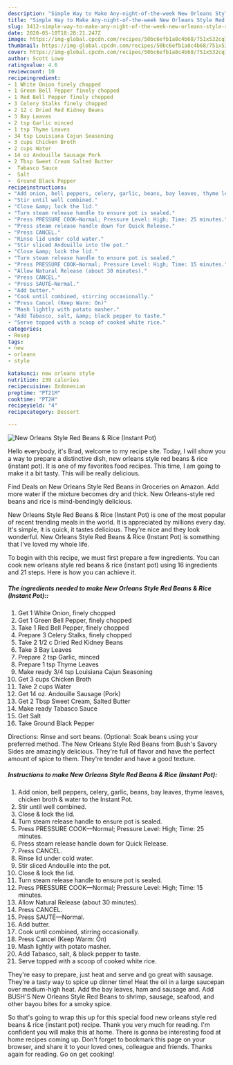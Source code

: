```yaml
---
description: "Simple Way to Make Any-night-of-the-week New Orleans Style Red Beans &amp;amp; Rice (Instant Pot)"
title: "Simple Way to Make Any-night-of-the-week New Orleans Style Red Beans &amp;amp; Rice (Instant Pot)"
slug: 3412-simple-way-to-make-any-night-of-the-week-new-orleans-style-red-beans-and-amp-rice-instant-pot
date: 2020-05-10T18:28:21.247Z
image: https://img-global.cpcdn.com/recipes/50bc6efb1a8c4b68/751x532cq70/new-orleans-style-red-beans-rice-instant-pot-recipe-main-photo.jpg
thumbnail: https://img-global.cpcdn.com/recipes/50bc6efb1a8c4b68/751x532cq70/new-orleans-style-red-beans-rice-instant-pot-recipe-main-photo.jpg
cover: https://img-global.cpcdn.com/recipes/50bc6efb1a8c4b68/751x532cq70/new-orleans-style-red-beans-rice-instant-pot-recipe-main-photo.jpg
author: Scott Lowe
ratingvalue: 4.6
reviewcount: 10
recipeingredient:
- 1 White Onion finely chopped
- 1 Green Bell Pepper finely chopped
- 1 Red Bell Pepper finely chopped
- 3 Celery Stalks finely chopped
- 2 12 c Dried Red Kidney Beans
- 3 Bay Leaves
- 2 tsp Garlic minced
- 1 tsp Thyme Leaves
- 34 tsp Louisiana Cajun Seasoning
- 3 cups Chicken Broth
- 2 cups Water
- 14 oz Andouille Sausage Pork
- 2 Tbsp Sweet Cream Salted Butter
-  Tabasco Sauce
-  Salt
-  Ground Black Pepper
recipeinstructions:
- "Add onion, bell peppers, celery, garlic, beans, bay leaves, thyme leaves, chicken broth &amp; water to the Instant Pot."
- "Stir until well combined."
- "Close &amp; lock the lid."
- "Turn steam release handle to ensure pot is sealed."
- "Press PRESSURE COOK—Normal; Pressure Level: High; Time: 25 minutes."
- "Press steam release handle down for Quick Release."
- "Press CANCEL."
- "Rinse lid under cold water."
- "Stir sliced Andouille into the pot."
- "Close &amp; lock the lid."
- "Turn steam release handle to ensure pot is sealed."
- "Press PRESSURE COOK—Normal; Pressure Level: High; Time: 15 minutes."
- "Allow Natural Release (about 30 minutes)."
- "Press CANCEL."
- "Press SAUTÉ—Normal."
- "Add butter."
- "Cook until combined, stirring occasionally."
- "Press Cancel (Keep Warm: On)"
- "Mash lightly with potato masher."
- "Add Tabasco, salt, &amp; black pepper to taste."
- "Serve topped with a scoop of cooked white rice."
categories:
- Resep
tags:
- new
- orleans
- style

katakunci: new orleans style
nutrition: 239 calories
recipecuisine: Indonesian
preptime: "PT21M"
cooktime: "PT2H"
recipeyield: "4"
recipecategory: Dessert

---
```



![New Orleans Style Red Beans &amp; Rice (Instant Pot)](https://img-global.cpcdn.com/recipes/50bc6efb1a8c4b68/751x532cq70/new-orleans-style-red-beans-rice-instant-pot-recipe-main-photo.jpg)

Hello everybody, it's Brad, welcome to my recipe site. Today, I will show you a way to prepare a distinctive dish, new orleans style red beans &amp; rice (instant pot). It is one of my favorites food recipes. This time, I am going to make it a bit tasty. This will be really delicious.

Find Deals on New Orleans Style Red Beans in Groceries on Amazon. Add more water if the mixture becomes dry and thick. New Orleans-style red beans and rice is mind-bendingly delicious.

New Orleans Style Red Beans &amp; Rice (Instant Pot) is one of the most popular of recent trending meals in the world. It is appreciated by millions every day. It's simple, it is quick, it tastes delicious. They're nice and they look wonderful. New Orleans Style Red Beans &amp; Rice (Instant Pot) is something that I've loved my whole life.


To begin with this recipe, we must first prepare a few ingredients. You can cook new orleans style red beans &amp; rice (instant pot) using 16 ingredients and 21 steps. Here is how you can achieve it.

##### The ingredients needed to make New Orleans Style Red Beans &amp; Rice (Instant Pot)::

1. Get 1 White Onion, finely chopped
1. Get 1 Green Bell Pepper, finely chopped
1. Take 1 Red Bell Pepper, finely chopped
1. Prepare 3 Celery Stalks, finely chopped
1. Take 2 1/2 c Dried Red Kidney Beans
1. Take 3 Bay Leaves
1. Prepare 2 tsp Garlic, minced
1. Prepare 1 tsp Thyme Leaves
1. Make ready 3/4 tsp Louisiana Cajun Seasoning
1. Get 3 cups Chicken Broth
1. Take 2 cups Water
1. Get 14 oz. Andouille Sausage (Pork)
1. Get 2 Tbsp Sweet Cream, Salted Butter
1. Make ready  Tabasco Sauce
1. Get  Salt
1. Take  Ground Black Pepper


Directions: Rinse and sort beans. (Optional: Soak beans using your preferred method. The New Orleans Style Red Beans from Bush&#39;s Savory Sides are amazingly delicious. They&#39;re full of flavor and have the perfect amount of spice to them. They&#39;re tender and have a good texture. 

##### Instructions to make New Orleans Style Red Beans &amp; Rice (Instant Pot):

1. Add onion, bell peppers, celery, garlic, beans, bay leaves, thyme leaves, chicken broth &amp; water to the Instant Pot.
1. Stir until well combined.
1. Close &amp; lock the lid.
1. Turn steam release handle to ensure pot is sealed.
1. Press PRESSURE COOK—Normal; Pressure Level: High; Time: 25 minutes.
1. Press steam release handle down for Quick Release.
1. Press CANCEL.
1. Rinse lid under cold water.
1. Stir sliced Andouille into the pot.
1. Close &amp; lock the lid.
1. Turn steam release handle to ensure pot is sealed.
1. Press PRESSURE COOK—Normal; Pressure Level: High; Time: 15 minutes.
1. Allow Natural Release (about 30 minutes).
1. Press CANCEL.
1. Press SAUTÉ—Normal.
1. Add butter.
1. Cook until combined, stirring occasionally.
1. Press Cancel (Keep Warm: On)
1. Mash lightly with potato masher.
1. Add Tabasco, salt, &amp; black pepper to taste.
1. Serve topped with a scoop of cooked white rice.


They&#39;re easy to prepare, just heat and serve and go great with sausage. They&#39;re a tasty way to spice up dinner time! Heat the oil in a large saucepan over medium-high heat. Add the bay leaves, ham and sausage and. Add BUSH&#39;S New Orleans Style Red Beans to shrimp, sausage, seafood, and other bayou bites for a smoky spice. 

So that's going to wrap this up for this special food new orleans style red beans &amp; rice (instant pot) recipe. Thank you very much for reading. I'm confident you will make this at home. There is gonna be interesting food at home recipes coming up. Don't forget to bookmark this page on your browser, and share it to your loved ones, colleague and friends. Thanks again for reading. Go on get cooking!
